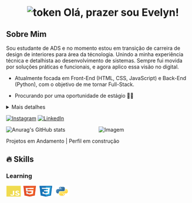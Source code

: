 <!--título-->
<div id="user-content-toc">
  <ul align="center">
 
   <h1><img alight="left" display="inline-block" width="70px"src="https://github.com/user-attachments/assets/a24b196e-eca0-411c-8105-f9732f39c1a0" alt="token"> Olá, prazer sou Evelyn!</h1>

</div>

<!-- Presentation -->
<h2>Sobre Mim</h2>
<p>
  Sou estudante de ADS e no momento estou em transição de carreira de design de interiores para área da técnologia. Unindo a minha experiência técnica e detalhista ao desenvolvimento de sistemas. Sempre fui movida por soluções práticas e funcionais, e agora aplico essa visão no digital.
 
  - Atualmente focada em Front-End (HTML, CSS, JavaScript) e Back-End (Python), com o objetivo de me tornar Full-Stack.

  - Procurando por uma oportunidade de estágio 👨‍💻
</p>

<!-- Dropdown -->
<details>
  <summary> Mais detalhes </summary>

  - Sou designer de interiores experiente com mais de 12 anos de carreira. Depois de adquirir expêriencia profissional e abrir meu próprio escritório de design de interiores, trabalhei com e geri equipes, participei diretamente da criação e execução de projetos comerciais e residências, além de estar em contato constante com cliente e fornecedores. Acredito que minha experiencia anterior tenha construído meu caráter e pretendo carregar os bons resultados para minha nova trajetória.
    
  - Nas minhas horas livres gosto de pintar, desenhar, ler mangás, HQ, assistir filmes e séries de fantasia e jogar videogames. </details>

<!-- Links -->
[![Instagram](https://img.shields.io/badge/Instagram-E4405F?style=for-the-badge&logo=instagram&logoColor=white)](https://www.instagram.com/eveimamura/)
[![LinkedIn](https://img.shields.io/badge/LinkedIn-0077B5?style=for-the-badge&logo=linkedin&logoColor=white)](https://www.linkedin.com/in/evelyn-imamura-232061191/)

<!-- cape image -->
<p align="center">

 ![Anurag's GitHub stats](https://github-readme-stats.vercel.app/api?username=eveimamura&theme=dark&show_icons=true)
  <img align="right" float="flex" display="inline-block"  width="50%" src="https://github.com/user-attachments/assets/88b05a53-83d9-4681-b1c5-5ca304ec52a2" alt="Imagem">
</p>

<!-- Portfolio -->
<div>
 <a href"#" display:"inline-block"> Projetos em Andamento | Perfil em construção</a>
  

<!--- [Exploratory Data Analysis](https://github.com/VariableBee/EDA_Loggi)
- [Interactive Data Visualization](https://github.com/VariableBee/COVID_19_DASHBOARD)
- [Data Querying and Analysis](https://github.com/VariableBee/AWS_Athena_Queries)
- [Client Registry System](https://github.com/VariableBee/Cartorio) -->

## 🔥 Skills
<!-- Skills: Programming Languages -->
  <div style="flex-basis: 48%;">
    <h3>Learning</h3>
    <img align="center" alt="Js" height="30" width="40" src="https://raw.githubusercontent.com/devicons/devicon/master/icons/javascript/javascript-plain.svg">
    <img align="center" alt="HTML" height="30" width="40" src="https://raw.githubusercontent.com/devicons/devicon/master/icons/html5/html5-original.svg">
    <img align="center" alt="CSS" height="30" width="40" src="https://raw.githubusercontent.com/devicons/devicon/master/icons/css3/css3-original.svg">
    <img align="center" alt="Python" height="30" width="40" src="https://raw.githubusercontent.com/devicons/devicon/master/icons/python/python-original.svg">
  </div>
  
